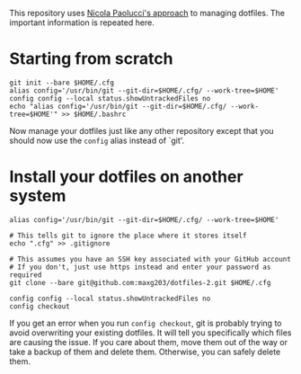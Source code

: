 This repository uses [Nicola Paolucci's approach](https://developer.atlassian.com/blog/2016/02/best-way-to-store-dotfiles-git-bare-repo/) to managing dotfiles. The important information is repeated here.

# Starting from scratch
``` shell
git init --bare $HOME/.cfg
alias config='/usr/bin/git --git-dir=$HOME/.cfg/ --work-tree=$HOME'
config config --local status.showUntrackedFiles no
echo "alias config='/usr/bin/git --git-dir=$HOME/.cfg/ --work-tree=$HOME'" >> $HOME/.bashrc
```
Now manage your dotfiles just like any other repository except that you should now use the `config` alias instead of `git'.

# Install your dotfiles on another system
``` shell
alias config='/usr/bin/git --git-dir=$HOME/.cfg/ --work-tree=$HOME'

# This tells git to ignore the place where it stores itself
echo ".cfg" >> .gitignore

# This assumes you have an SSH key associated with your GitHub account
# If you don't, just use https instead and enter your password as required
git clone --bare git@github.com:maxg203/dotfiles-2.git $HOME/.cfg

config config --local status.showUntrackedFiles no
config checkout
```
If you get an error when you run `config checkout`, git is probably trying to avoid overwriting your existing dotfiles. It will tell you specifically which files are causing the issue. If you care about them, move them out of the way or take a backup of them and delete them. Otherwise, you can safely delete them.
